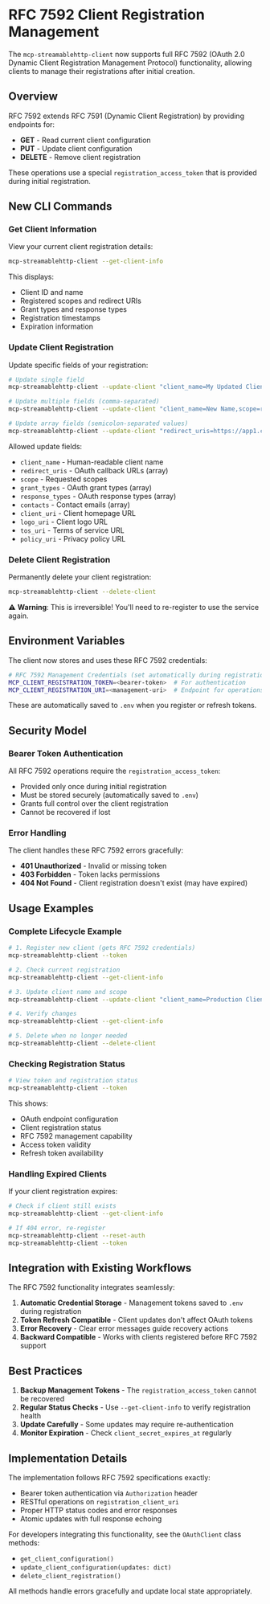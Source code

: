 # RFC 7592 Client Registration Management

The `mcp-streamablehttp-client` now supports full RFC 7592 (OAuth 2.0 Dynamic Client Registration Management Protocol) functionality, allowing clients to manage their registrations after initial creation.

## Overview

RFC 7592 extends RFC 7591 (Dynamic Client Registration) by providing endpoints for:
- **GET** - Read current client configuration
- **PUT** - Update client configuration
- **DELETE** - Remove client registration

These operations use a special `registration_access_token` that is provided during initial registration.

## New CLI Commands

### Get Client Information

View your current client registration details:

```bash
mcp-streamablehttp-client --get-client-info
```

This displays:
- Client ID and name
- Registered scopes and redirect URIs
- Grant types and response types
- Registration timestamps
- Expiration information

### Update Client Registration

Update specific fields of your registration:

```bash
# Update single field
mcp-streamablehttp-client --update-client "client_name=My Updated Client"

# Update multiple fields (comma-separated)
mcp-streamablehttp-client --update-client "client_name=New Name,scope=read write admin"

# Update array fields (semicolon-separated values)
mcp-streamablehttp-client --update-client "redirect_uris=https://app1.com/callback;https://app2.com/callback"
```

Allowed update fields:
- `client_name` - Human-readable client name
- `redirect_uris` - OAuth callback URLs (array)
- `scope` - Requested scopes
- `grant_types` - OAuth grant types (array)
- `response_types` - OAuth response types (array)
- `contacts` - Contact emails (array)
- `client_uri` - Client homepage URL
- `logo_uri` - Client logo URL
- `tos_uri` - Terms of service URL
- `policy_uri` - Privacy policy URL

### Delete Client Registration

Permanently delete your client registration:

```bash
mcp-streamablehttp-client --delete-client
```

⚠️ **Warning**: This is irreversible! You'll need to re-register to use the service again.

## Environment Variables

The client now stores and uses these RFC 7592 credentials:

```bash
# RFC 7592 Management Credentials (set automatically during registration)
MCP_CLIENT_REGISTRATION_TOKEN=<bearer-token>  # For authentication
MCP_CLIENT_REGISTRATION_URI=<management-uri>  # Endpoint for operations
```

These are automatically saved to `.env` when you register or refresh tokens.

## Security Model

### Bearer Token Authentication

All RFC 7592 operations require the `registration_access_token`:
- Provided only once during initial registration
- Must be stored securely (automatically saved to `.env`)
- Grants full control over the client registration
- Cannot be recovered if lost

### Error Handling

The client handles these RFC 7592 errors gracefully:
- **401 Unauthorized** - Invalid or missing token
- **403 Forbidden** - Token lacks permissions
- **404 Not Found** - Client registration doesn't exist (may have expired)

## Usage Examples

### Complete Lifecycle Example

```bash
# 1. Register new client (gets RFC 7592 credentials)
mcp-streamablehttp-client --token

# 2. Check current registration
mcp-streamablehttp-client --get-client-info

# 3. Update client name and scope
mcp-streamablehttp-client --update-client "client_name=Production Client,scope=read write"

# 4. Verify changes
mcp-streamablehttp-client --get-client-info

# 5. Delete when no longer needed
mcp-streamablehttp-client --delete-client
```

### Checking Registration Status

```bash
# View token and registration status
mcp-streamablehttp-client --token
```

This shows:
- OAuth endpoint configuration
- Client registration status
- RFC 7592 management capability
- Access token validity
- Refresh token availability

### Handling Expired Clients

If your client registration expires:

```bash
# Check if client still exists
mcp-streamablehttp-client --get-client-info

# If 404 error, re-register
mcp-streamablehttp-client --reset-auth
mcp-streamablehttp-client --token
```

## Integration with Existing Workflows

The RFC 7592 functionality integrates seamlessly:

1. **Automatic Credential Storage** - Management tokens saved to `.env` during registration
2. **Token Refresh Compatible** - Client updates don't affect OAuth tokens
3. **Error Recovery** - Clear error messages guide recovery actions
4. **Backward Compatible** - Works with clients registered before RFC 7592 support

## Best Practices

1. **Backup Management Tokens** - The `registration_access_token` cannot be recovered
2. **Regular Status Checks** - Use `--get-client-info` to verify registration health
3. **Update Carefully** - Some updates may require re-authentication
4. **Monitor Expiration** - Check `client_secret_expires_at` regularly

## Implementation Details

The implementation follows RFC 7592 specifications exactly:
- Bearer token authentication via `Authorization` header
- RESTful operations on `registration_client_uri`
- Proper HTTP status codes and error responses
- Atomic updates with full response echoing

For developers integrating this functionality, see the `OAuthClient` class methods:
- `get_client_configuration()`
- `update_client_configuration(updates: dict)`
- `delete_client_registration()`

All methods handle errors gracefully and update local state appropriately.